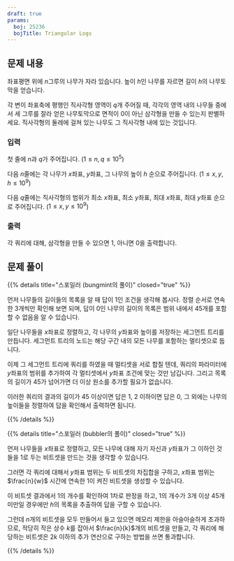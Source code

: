 ```yaml
---
draft: true
params:
  boj: 25236
  bojTitle: Triangular Logs
---
```


## 문제 내용

좌표평면 위에 $n$그루의 나무가 자라 있습니다. 높이 $h$인 나무를 자르면 길이 $h$의 나무토막을 얻습니다.

각 변이 좌표축에 평행인 직사각형 영역이 $q$개 주어질 때, 각각의 영역 내의 나무들 중에서 세 그루를 잘라 얻은 나무토막으로 면적이 0이 아닌 삼각형을 만들 수 있는지 판별하세요.
직사각형의 둘레에 걸쳐 있는 나무도 그 직사각형 내에 있는 것입니다.

### 입력

첫 줄에 $n$과 $q$가 주어집니다. ($1 \le n, q \le 10^5$)

다음 $n$줄에는 각 나무가 $x$좌표, $y$좌표, 그 나무의 높이 $h$ 순으로 주어집니다. ($1 \le x, y, h \le 10^9$)

다음 $q$줄에는 직사각형의 범위가 최소 $x$좌표, 최소 $y$좌표, 최대 $x$좌표, 최대 $y$좌표 순으로 주어집니다. ($1 \le x, y \le 10^9$)

### 출력

각 쿼리에 대해, 삼각형을 만들 수 있으면 $1$, 아니면 $0$을 출력합니다.

## 문제 풀이

{{% details title="스포일러 (bungmint의 풀이)" closed="true" %}}

먼저 나무들의 길이들의 목록을 알 때 답이 1인 조건을 생각해 봅시다. 정렬 순서로 연속한 3개씩만 확인해 보면 되며, 답이 0인 나무의 길이의 목록은 범위 내에서 45개를 포함할 수 없음을 알 수 있습니다.

일단 나무들을 $x$좌표로 정렬하고, 각 나무의 $y$좌표와 높이를 저장하는 세그먼트 트리를 만듭니다. 세그먼트 트리의 노드는 해당 구간 내의 모든 나무를 포함하는 멀티셋으로 둡니다.

이제 그 세그먼트 트리에 쿼리를 하였을 때 멀티셋을 서로 합칠 텐데, 쿼리의 파라미터에 $y$좌표의 범위를 추가하여 각 멀티셋에서 $y$좌표 조건에 맞는 것만 남깁니다. 그리고 목록의 길이가 45가 넘어가면 더 이상 원소를 추가할 필요가 없습니다.

이러한 쿼리의 결과의 길이가 45 이상이면 답은 1, 2 이하이면 답은 0, 그 외에는 나무의 높이들을 정렬하여 답을 확인해서 출력하면 됩니다.

{{% /details %}}

{{% details title="스포일러 (bubbler의 풀이)" closed="true" %}}

먼저 나무들을 $x$좌표로 정렬하고, 모든 나무에 대해 자기 자신과 $y$좌표가 그 이하인 것들을 1로 두는 비트셋을 만드는 것을 생각할 수 있습니다.

그러면 각 쿼리에 대해서 $y$좌표 범위는 두 비트셋의 차집합을 구하고, $x$좌표 범위는 $\frac{n}{w}$ 시간에 연속한 1이 켜진 비트셋을 생성할 수 있습니다.

이 비트셋 결과에서 1의 개수를 확인하여 1차로 판정을 하고, 1의 개수가 3개 이상 45개 미만일 경우에만 $h$의 목록을 추출하여 답을 구할 수 있습니다.

그런데 $n$개의 비트셋을 모두 만들어서 들고 있으면 메모리 제한을 아슬아슬하게 초과하므로, 적당히 작은 상수 $k$를 잡아서 $\frac{n}{k}$개의 비트셋을 만들고, 각 쿼리에 해당하는 비트셋은 $2k$ 이하의 추가 연산으로 구하는 방법을 쓰면 통과합니다.

{{% /details %}}
